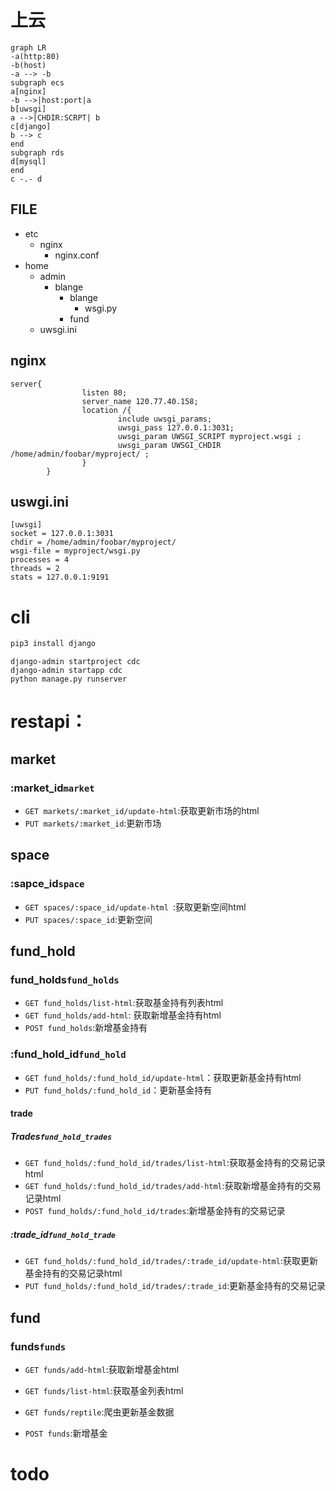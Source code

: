 # 上云

```mermaid
graph LR
-a(http:80)
-b(host)
-a --> -b
subgraph ecs
a[nginx]
-b -->|host:port|a
b[uwsgi]
a -->|CHDIR:SCRPT| b
c[django]
b --> c
end
subgraph rds
d[mysql]
end
c -.- d
```

## FILE

- etc
  - nginx
    - nginx.conf
- home
  - admin
    - blange
      - blange
        - wsgi.py
      - fund
  - uwsgi.ini

## nginx

```
server{
                listen 80;
                server_name 120.77.40.158;
                location /{
                        include uwsgi_params;
                        uwsgi_pass 127.0.0.1:3031;
                        uwsgi_param UWSGI_SCRIPT myproject.wsgi ;
                        uwsgi_param UWSGI_CHDIR /home/admin/foobar/myproject/ ;
                }
        }
```

## uswgi.ini

```
[uwsgi]
socket = 127.0.0.1:3031
chdir = /home/admin/foobar/myproject/
wsgi-file = myproject/wsgi.py
processes = 4
threads = 2
stats = 127.0.0.1:9191
```

# cli

```python
pip3 install django
```

```django
django-admin startproject cdc
django-admin startapp cdc
python manage.py runserver
```



# restapi：

## market

### :market_id`market`

- `GET markets/:market_id/update-html`:获取更新市场的html
- `PUT markets/:market_id`:更新市场

## space

### :sapce_id`space`

- `GET spaces/:space_id/update-html `:获取更新空间html
- `PUT spaces/:space_id`:更新空间

## fund_hold

### fund_holds`fund_holds`

- `GET fund_holds/list-html`:获取基金持有列表html
- `GET fund_holds/add-html`: 获取新增基金持有html
- `POST fund_holds`:新增基金持有

### :fund_hold_id`fund_hold`

- `GET fund_holds/:fund_hold_id/update-html`：获取更新基金持有html
- `PUT fund_holds/:fund_hold_id`：更新基金持有

#### trade

##### Trades`fund_hold_trades`

- `GET fund_holds/:fund_hold_id/trades/list-html`:获取基金持有的交易记录html
- `GET fund_holds/:fund_hold_id/trades/add-html`:获取新增基金持有的交易记录html
- `POST fund_holds/:fund_hold_id/trades`:新增基金持有的交易记录

##### :trade_id`fund_hold_trade`

- `GET fund_holds/:fund_hold_id/trades/:trade_id/update-html`:获取更新基金持有的交易记录html
- `PUT fund_holds/:fund_hold_id/trades/:trade_id`:更新基金持有的交易记录

## fund

### funds`funds`

- `GET funds/add-html`:获取新增基金html
- `GET funds/list-html`:获取基金列表html

- `GET funds/reptile`:爬虫更新基金数据
- `POST funds`:新增基金
# todo



